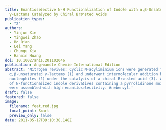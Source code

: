 ```yaml
---
title: Enantioselective N-H Functionalization of Indole with α,β-Unsaturated
  γ-Lactams Catalyzed by Chiral Brønsted Acids
publication_types:
  - "2"
authors:
  - Yinjun Xie
  - Yingwei Zhao
  - Bo Qian
  - Lei Yang
  - Chungu Xia
  - Hanmin Huang
doi: 10.1002/anie.201102046
publication: Angewandte Chemie International Edition
abstract: "Nitrogen revives: Cyclic N-acyliminium ions were generated from
  α,β-unsaturated γ-lactams (1) and underwent intermolecular addition by indole
  nucleophiles (2) under the catalysis of a chiral Brønsted acid (3). A variety
  of N-functionalized indole derivatives containing a pyrrolidinone moiety (4)
  were assembled with high enantioselectivity. Bn=benzyl."
draft: false
featured: false
image:
  filename: featured.jpg
  focal_point: Smart
  preview_only: false
date: 2011-05-17T09:10:38.148Z
---
```

